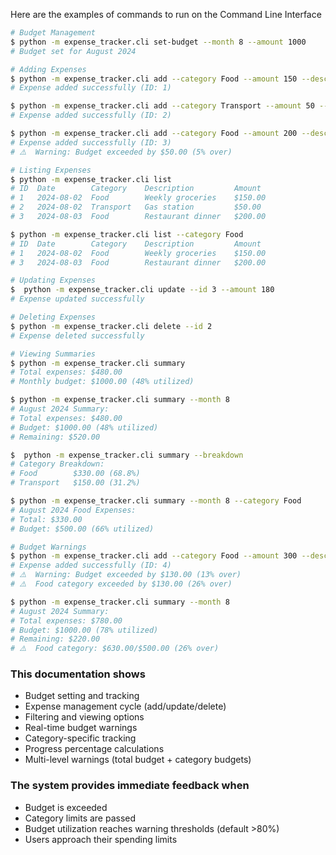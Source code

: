 Here are the examples of commands to run on the Command Line Interface

```bash
# Budget Management
$ python -m expense_tracker.cli set-budget --month 8 --amount 1000
# Budget set for August 2024

# Adding Expenses
$ python -m expense_tracker.cli add --category Food --amount 150 --description "Weekly groceries"
# Expense added successfully (ID: 1)

$ python -m expense_tracker.cli add --category Transport --amount 50 --description "Gas station"
# Expense added successfully (ID: 2)

$ python -m expense_tracker.cli add --category Food --amount 200 --description "Restaurant dinner"
# Expense added successfully (ID: 3)
# ⚠️  Warning: Budget exceeded by $50.00 (5% over)

# Listing Expenses
$ python -m expense_tracker.cli list
# ID  Date        Category    Description         Amount
# 1   2024-08-02  Food        Weekly groceries    $150.00
# 2   2024-08-02  Transport   Gas station         $50.00
# 3   2024-08-03  Food        Restaurant dinner   $200.00

$ python -m expense_tracker.cli list --category Food
# ID  Date        Category    Description         Amount
# 1   2024-08-02  Food        Weekly groceries    $150.00
# 3   2024-08-03  Food        Restaurant dinner   $200.00

# Updating Expenses
$  python -m expense_tracker.cli update --id 3 --amount 180
# Expense updated successfully

# Deleting Expenses
$ python -m expense_tracker.cli delete --id 2
# Expense deleted successfully

# Viewing Summaries
$ python -m expense_tracker.cli summary
# Total expenses: $480.00
# Monthly budget: $1000.00 (48% utilized)

$ python -m expense_tracker.cli summary --month 8
# August 2024 Summary:
# Total expenses: $480.00
# Budget: $1000.00 (48% utilized)
# Remaining: $520.00

$  python -m expense_tracker.cli summary --breakdown
# Category Breakdown:
# Food        $330.00 (68.8%)
# Transport   $150.00 (31.2%)

$ python -m expense_tracker.cli summary --month 8 --category Food
# August 2024 Food Expenses:
# Total: $330.00
# Budget: $500.00 (66% utilized)

# Budget Warnings
$ python -m expense_tracker.cli add --category Food --amount 300 --description "Birthday party"
# Expense added successfully (ID: 4)
# ⚠️  Warning: Budget exceeded by $130.00 (13% over)
# ⚠️  Food category exceeded by $130.00 (26% over)

$ python -m expense_tracker.cli summary --month 8
# August 2024 Summary:
# Total expenses: $780.00
# Budget: $1000.00 (78% utilized)
# Remaining: $220.00
# ⚠️  Food category: $630.00/$500.00 (26% over)
```

### This documentation shows

- Budget setting and tracking
- Expense management cycle (add/update/delete)
- Filtering and viewing options
- Real-time budget warnings
- Category-specific tracking
- Progress percentage calculations
- Multi-level warnings (total budget + category budgets)

### The system provides immediate feedback when

- Budget is exceeded
- Category limits are passed
- Budget utilization reaches warning thresholds (default >80%)
- Users approach their spending limits
